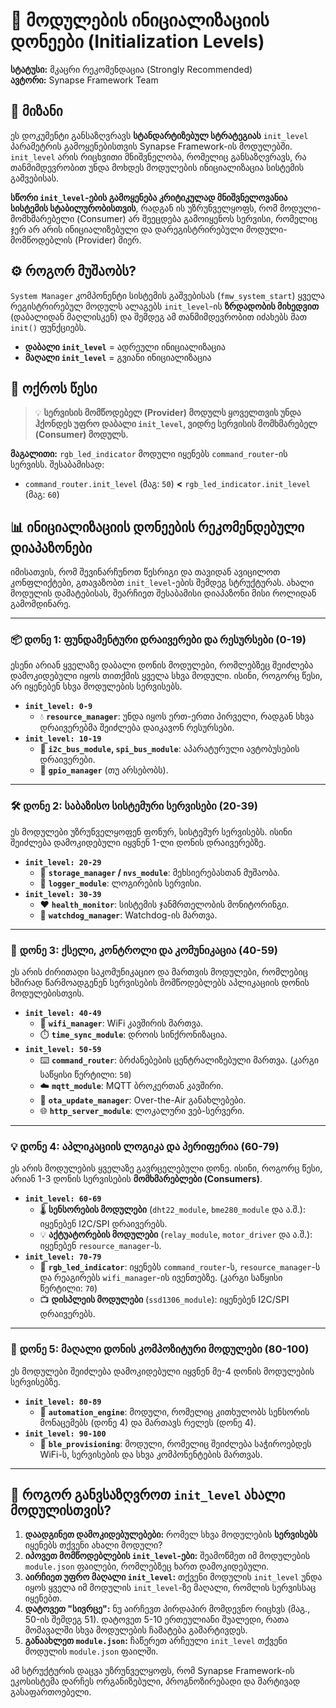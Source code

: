 # 🚀 მოდულების ინიციალიზაციის დონეები (Initialization Levels)

**სტატუსი:** მკაცრი რეკომენდაცია (Strongly Recommended)  
**ავტორი:** Synapse Framework Team

## 🎯 მიზანი

ეს დოკუმენტი განსაზღვრავს **სტანდარტიზებულ სტრატეგიას** `init_level` პარამეტრის გამოყენებისთვის Synapse Framework-ის მოდულებში. `init_level` არის რიცხვითი მნიშვნელობა, რომელიც განსაზღვრავს, რა თანმიმდევრობით უნდა მოხდეს მოდულების ინიციალიზაცია სისტემის გაშვებისას.

**სწორი `init_level`-ების გამოყენება კრიტიკულად მნიშვნელოვანია სისტემის სტაბილურობისთვის**, რადგან ის უზრუნველყოფს, რომ მოდული-მომხმარებელი (Consumer) არ შეეცდება გამოიყენოს სერვისი, რომელიც ჯერ არ არის ინიციალიზებული და დარეგისტრირებული მოდული-მომწოდებლის (Provider) მიერ.

## ⚙️ როგორ მუშაობს?

`System Manager` კომპონენტი სისტემის გაშვებისას (`fmw_system_start`) ყველა რეგისტრირებულ მოდულს ალაგებს `init_level`-ის **ზრდადობის მიხედვით** (დაბალიდან მაღლისკენ) და შემდეგ ამ თანმიმდევრობით იძახებს მათ `init()` ფუნქციებს.

- **დაბალი `init_level`** = ადრეული ინიციალიზაცია
- **მაღალი `init_level`** = გვიანი ინიციალიზაცია

## 📜 ოქროს წესი

> 💡 **სერვისის მომწოდებელ (Provider) მოდულს ყოველთვის უნდა ჰქონდეს უფრო დაბალი `init_level`, ვიდრე სერვისის მომხმარებელ (Consumer) მოდულს.**

**მაგალითი:**
`rgb_led_indicator` მოდული იყენებს `command_router`-ის სერვისს. შესაბამისად:

- `command_router.init_level` (მაგ: `50`) **<** `rgb_led_indicator.init_level` (მაგ: `60`)

## 📊 ინიციალიზაციის დონეების რეკომენდებული დიაპაზონები

იმისათვის, რომ შევინარჩუნოთ წესრიგი და თავიდან ავიცილოთ კონფლიქტები, გთავაზობთ `init_level`-ების შემდეგ სტრუქტურას. ახალი მოდულის დამატებისას, შეარჩიეთ შესაბამისი დიაპაზონი მისი როლიდან გამომდინარე.

---

### 📦 **დონე 1: ფუნდამენტური დრაივერები და რესურსები (0-19)**

ესენი არიან ყველაზე დაბალი დონის მოდულები, რომლებზეც შეიძლება დამოკიდებული იყოს თითქმის ყველა სხვა მოდული. ისინი, როგორც წესი, არ იყენებენ სხვა მოდულების სერვისებს.

- **`init_level: 0-9`**
  - 💧 **`resource_manager`**: უნდა იყოს ერთ-ერთი პირველი, რადგან სხვა დრაივერებმა შეიძლება დაიკავონ რესურსები.
- **`init_level: 10-19`**
  - 🚌 **`i2c_bus_module`, `spi_bus_module`**: აპარატურული ავტობუსების დრაივერები.
  - 🔌 **`gpio_manager`** (თუ არსებობს).

---

### 🛠️ **დონე 2: საბაზისო სისტემური სერვისები (20-39)**

ეს მოდულები უზრუნველყოფენ ფონურ, სისტემურ სერვისებს. ისინი შეიძლება დამოკიდებული იყვნენ 1-ლი დონის დრაივერებზე.

- **`init_level: 20-29`**
  - 💾 **`storage_manager` / `nvs_module`**: მეხსიერებასთან მუშაობა.
  - 📝 **`logger_module`**: ლოგირების სერვისი.
- **`init_level: 30-39`**
  - ❤️ **`health_monitor`**: სისტემის ჯანმრთელობის მონიტორინგი.
  - 🐶 **`watchdog_manager`**: Watchdog-ის მართვა.

---

### 📡 **დონე 3: ქსელი, კონტროლი და კომუნიკაცია (40-59)**

ეს არის ძირითადი საკომუნიკაციო და მართვის მოდულები, რომლებიც ხშირად წარმოადგენენ სერვისების მომწოდებლებს აპლიკაციის დონის მოდულებისთვის.

- **`init_level: 40-49`**
  - 📶 **`wifi_manager`**: WiFi კავშირის მართვა.
  - ⏱️ **`time_sync_module`**: დროის სინქრონიზაცია.
- **`init_level: 50-59`**
  - ⌨️ **`command_router`**: ბრძანებების ცენტრალიზებული მართვა. (კარგი საწყისი წერტილი: `50`)
  - ☁️ **`mqtt_module`**: MQTT ბროკერთან კავშირი.
  - 🔄 **`ota_update_manager`**: Over-the-Air განახლებები.
  - 🌐 **`http_server_module`**: ლოკალური ვებ-სერვერი.

---

### 💡 **დონე 4: აპლიკაციის ლოგიკა და პერიფერია (60-79)**

ეს არის მოდულების ყველაზე გავრცელებული დონე. ისინი, როგორც წესი, არიან 1-3 დონის სერვისების **მომხმარებლები (Consumers)**.

- **`init_level: 60-69`**
  - 🌡️ **სენსორების მოდულები** (`dht22_module`, `bme280_module` და ა.შ.): იყენებენ I2C/SPI დრაივერებს.
  - 💡 **აქტუატორების მოდულები** (`relay_module`, `motor_driver` და ა.შ.): იყენებენ `resource_manager`-ს.
- **`init_level: 70-79`**
  - 🎨 **`rgb_led_indicator`**: იყენებს `command_router`-ს, `resource_manager`-ს და რეაგირებს `wifi_manager`-ის ივენთებზე. (კარგი საწყისი წერტილი: `70`)
  - 📺 **დისპლეის მოდულები** (`ssd1306_module`): იყენებენ I2C/SPI დრაივერებს.

---

### 🧩 **დონე 5: მაღალი დონის კომპოზიტური მოდულები (80-100)**

ეს მოდულები შეიძლება დამოკიდებული იყვნენ მე-4 დონის მოდულების სერვისებზე.

- **`init_level: 80-89`**
  - 🤖 **`automation_engine`**: მოდული, რომელიც კითხულობს სენსორის მონაცემებს (დონე 4) და მართავს რელეს (დონე 4).
- **`init_level: 90-100`**
  - 📱 **`ble_provisioning`**: მოდული, რომელიც შეიძლება საჭიროებდეს WiFi-ს, სერვისების და სხვა კომპონენტების მართვას.

---

## 📝 როგორ განვსაზღვროთ `init_level` ახალი მოდულისთვის?

1. **დაადგინეთ დამოკიდებულებები:** რომელ სხვა მოდულების **სერვისებს** იყენებს თქვენი ახალი მოდული?
2. **იპოვეთ მომწოდებლების `init_level`-ები:** შეამოწმეთ იმ მოდულების `module.json` ფაილები, რომლებზეც ხართ დამოკიდებული.
3. **აირჩიეთ უფრო მაღალი `init_level`:** თქვენი მოდულის `init_level` უნდა იყოს ყველა იმ მოდულის `init_level`-ზე მაღალი, რომლის სერვისსაც იყენებთ.
4. **დატოვეთ "სივრცე":** ნუ აირჩევთ პირდაპირ მომდევნო რიცხვს (მაგ., 50-ის შემდეგ 51). დატოვეთ 5-10 ერთეულიანი შუალედი, რათა მომავალში სხვა მოდულების ჩამატება გამარტივდეს.
5. **განაახლეთ `module.json`:** ჩაწერეთ არჩეული `init_level` თქვენი მოდულის `module.json` ფაილში.

ამ სტრუქტურის დაცვა უზრუნველყოფს, რომ Synapse Framework-ის ეკოსისტემა დარჩეს ორგანიზებული, პროგნოზირებადი და მარტივად გასაფართოებელი.
